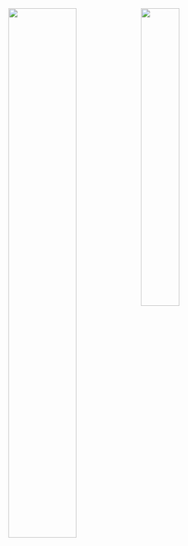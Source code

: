 <img align="left" width="52%" src="https://github-readme-stats.vercel.app/api?username=sneha18073&show_icons=true&theme=radical">
<img  width="39%" src="https://github-readme-stats.vercel.app/api/top-langs/?username=sneha18073&layout=compact">
